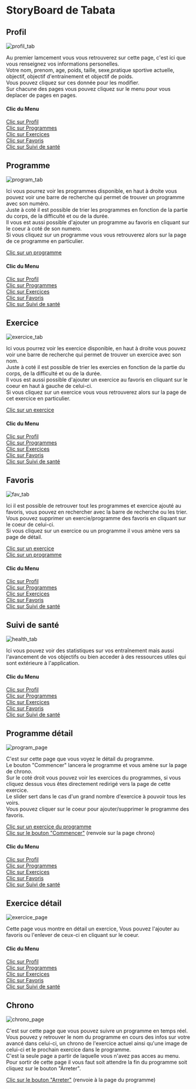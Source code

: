 # StoryBoard de Tabata

## Profil

![profil_tab](img/profil_tab.png?raw=true "Page de Profil")

Au premier lamcement vous vous retrouverez sur cette page, c'est ici que vous renseignez vos informations personelles.  
Votre nom, prenom, age, poids, taille, sexe,pratique sportive actuelle, objectif, objectif d'entrainement et objectif de poids.  
Vous pouvez cliquez sur ces donnée pour les modifier.  
Sur chacune des pages vous pouvez cliquez sur le menu pour vous deplacer de pages en pages.

#### Clic du Menu

[Clic sur Profil](#profil)  
[Clic sur Programmes](#programme)  
[Clic sur Exercices](#exercice)  
[Clic sur Favoris](#favoris)  
[Clic sur Suivi de santé](#suivi-de-santé)  

## Programme

![program_tab](img/program_tab.png?raw=true "Page des Programmes")

Ici vous pourrez voir les programmes disponible, en haut à droite vous pouvez voir une barre de recherche qui permet de trouver un programme avec son numéro.  
Juste à coté il est possible de trier les programmes en fonction de la partie du corps, de la difficulté et ou de la durée.  
Il vous est aussi possible d'ajouter un programme au favoris en cliquant sur le coeur à coté de son numero.  
Si vous cliquez sur un programme vous vous retrouverez alors sur la page de ce programme en particulier.  

[Clic sur un programme](#programme-détail)

#### Clic du Menu

[Clic sur Profil](#profil)  
[Clic sur Programmes](#programme)  
[Clic sur Exercices](#exercice)  
[Clic sur Favoris](#favoris)  
[Clic sur Suivi de santé](#suivi-de-santé)  

## Exercice

![exercice_tab](img/exercice_tab.png?raw=true "Page des Exercices")

Ici vous pourrez voir les exercice disponible, en haut à droite vous pouvez voir une barre de recherche qui permet de trouver un exercice avec son nom.  
Juste à coté il est possible de trier les exercies en fonction de la partie du corps, de la difficulté et ou de la durée.  
Il vous est aussi possible d'ajouter un exercice au favoris en cliquant sur le coeur en haut à gauche de celui-ci.  
Si vous cliquez sur un exercice vous vous retrouverez alors sur la page de cet exercice en particulier.  

[Clic sur un exercice](#exercice-détail)  

#### Clic du Menu

[Clic sur Profil](#profil)  
[Clic sur Programmes](#programme)  
[Clic sur Exercices](#exercice)  
[Clic sur Favoris](#favoris)  
[Clic sur Suivi de santé](#suivi-de-santé)  

## Favoris

![fav_tab](img/fav_tab.png?raw=true "Page des Favoris")

Ici il est possible de retrouver tout les programmes et exercice ajouté au favoris, vous pouvez en rechercher avec la barre de recherche ou les trier.  
Vous pouvez supprimer un exercie/programme des favoris en cliquant sur le coeur de celui-ci.  
Si vous cliquez sur un exercice ou un programme il vous amène vers sa page de détail.  

[Clic sur un exercice](#exercice-détail)  
[Clic sur un programme](#programme-détail)

#### Clic du Menu

[Clic sur Profil](#profil)  
[Clic sur Programmes](#programme)  
[Clic sur Exercices](#exercice)  
[Clic sur Favoris](#favoris)  
[Clic sur Suivi de santé](#suivi-de-santé)  

## Suivi de santé

![health_tab](img/health_tab.png?raw=true "Page du Suivi de santé")

Ici vous pouvez voir des statistiques sur vos entraînement mais aussi l'avancement de vos objectifs ou bien acceder à des ressources utiles qui sont extérieure à l'application.

#### Clic du Menu

[Clic sur Profil](#profil)  
[Clic sur Programmes](#programme)  
[Clic sur Exercices](#exercice)  
[Clic sur Favoris](#favoris)  
[Clic sur Suivi de santé](#suivi-de-santé)  

## Programme détail

![program_page](img/program_page.png?raw=true "Page détail du Programme")

C'est sur cette page que vous voyez le détail du programme.  
Le bouton "Commencer" lancera le programme et vous amène sur la page de chrono.  
Sur le coté droit vous pouvez voir les exercices du programmes, si vous cliquez dessus vous êtes directement redirigé vers la page de cette exercice.  
Le slider sert dans le cas d'un grand nombre d'exercice à pouvoir tous les voirs.  
Vous pouvez cliquer sur le coeur pour ajouter/supprimer le programme des favoris.  

[Clic sur un exercice du programme](#exercice-détail)  
[Clic sur le bouton "Commencer"](#chrono) (renvoie sur la page chrono)

#### Clic du Menu

[Clic sur Profil](#Profil)  
[Clic sur Programmes](#programme)  
[Clic sur Exercices](#exercice)  
[Clic sur Favoris](#favoris)  
[Clic sur Suivi de santé](#suivi-de-santé)  

## Exercice détail

![exercice_page](img/exercice_page.png?raw=true "Page détail de L'exercice")

Cette page vous montre en détail un exercice, Vous pouvez l'ajouter au favoris ou l'enlever de ceux-ci en cliquant sur le coeur.

#### Clic du Menu

[Clic sur Profil](#profil)  
[Clic sur Programmes](#programme)  
[Clic sur Exercices](#exercice)  
[Clic sur Favoris](#favoris)  
[Clic sur Suivi de santé](#suivi-de-santé)  

## Chrono

![chrono_page](img/chrono_page.png?raw=true "Page du Chrono")

C'est sur cette page que vous pouvez suivre un programme en temps réel.  
Vous pouvez y retrouver le nom du programme en cours des infos sur votre avancé dans celui-ci, un chrono de l'exercice actuel ainsi qu'une image de celui-ci et le prochain exercice dans le programme.  
C'est la seule page a partir de laquelle vous n'avez pas acces au menu.  
Pour sortir de cette page il vous faut soit attendre la fin du programme soit cliquez sur le bouton "Arreter".  

[Clic sur le bouton "Arreter"](#programme-détail) (renvoie à la page du programme)
